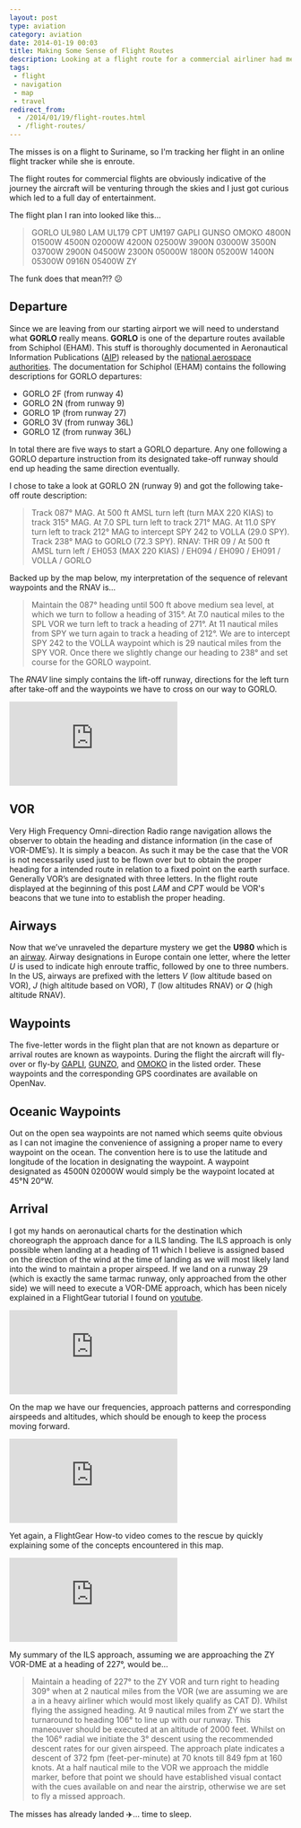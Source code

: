 ```yaml
---
layout: post
type: aviation
category: aviation
date: 2014-01-19 00:03
title: Making Some Sense of Flight Routes
description: Looking at a flight route for a commercial airliner had me wondering&hellip; reason to explore
tags:
 - flight
 - navigation
 - map
 - travel
redirect_from:
  - /2014/01/19/flight-routes.html
  - /flight-routes/
---
```

The misses is on a flight to Suriname, so I'm tracking her flight in an online
flight tracker while she is enroute.

The flight routes for commercial flights are obviously indicative of the
journey the aircraft will be venturing through the skies and I just got curious
which led to a full day of entertainment.

The flight plan I ran into looked like this&hellip;
<blockquote>
GORLO UL980 LAM UL179 CPT UM197 GAPLI GUNSO OMOKO 4800N 01500W 4500N 02000W
4200N 02500W 3900N 03000W 3500N 03700W 2900N 04500W 2300N 05000W 1800N 05200W
1400N 05300W 0916N 05400W ZY
</blockquote>

The funk does that mean?!? :confused:

## Departure
Since we are leaving from our starting airport we will need to understand what
<strong>GORLO</strong> really means. <strong>GORLO</strong> is one of the
departure routes available from Schiphol (EHAM). This stuff is thoroughly
documented in Aeronautical Information Publications ([AIP][aip-definition])
released by the [national aerospace authorities][ais-nl]. The documentation for
Schiphol (EHAM) contains the following descriptions for GORLO departures:

 - GORLO 2F (from runway 4)
 - GORLO 2N (from runway 9)
 - GORLO 1P (from runway 27)
 - GORLO 3V (from runway 36L)
 - GORLO 1Z (from runway 36L)

In total there are five ways to start a GORLO departure. Any one following a
GORLO departure instruction from its designated take-off runway should end up
heading the same direction eventually.

I chose to take a look at GORLO 2N (runway 9) and got the following take-off
route description:

<blockquote>
Track 087° MAG. At 500 ft AMSL turn left (turn MAX 220 KIAS) to track 315° MAG.
At 7.0 SPL turn left to track 271° MAG. At 11.0 SPY turn left to track 212° MAG
to intercept SPY 242 to VOLLA (29.0 SPY). Track 238° MAG to GORLO (72.3 SPY).
RNAV: THR 09 / At 500 ft AMSL turn left / EH053 (MAX 220 KIAS) / EH094 / EH090
/ EH091 / VOLLA / GORLO
</blockquote>

Backed up by the map below, my interpretation of the sequence of relevant
waypoints and the RNAV is&hellip;
<blockquote>
Maintain the 087&deg; heading until 500 ft above medium sea level, at which we
turn to follow a heading of 315&deg;. At 7.0 nautical miles to the SPL VOR we
turn left to track a heading of 271&deg;. At 11 nautical miles from SPY we turn
again to track a heading of 212&deg;. We are to intercept SPY 242 to the VOLLA
waypoint which is 29 nautical miles from the SPY VOR. Once there we slightly
change our heading to 238&deg; and set course for the GORLO waypoint.
</blockquote>

The <i>RNAV</i> line simply contains the lift-off runway, directions for the
left turn after take-off and the waypoints we have to cross on our way to
GORLO.

<div class="element document portrait-a4">
  <embed class="a4" src="http://vid.bina.me/resources/aviation/departure_charts/eham_aip_rwy09_20130919.pdf">
</div>

## VOR
Very High Frequency Omni-direction Radio range navigation allows the observer
to obtain the heading and distance information (in the case of VOR-DME&rsquo;s).
It is simply a beacon. As such it may be the case that the VOR is not
necessarily used just to be flown over but to obtain the proper heading for a
intended route in relation to a fixed point on the earth surface.
Generally VOR&rsquo;s are designated with three letters. In the flight route
displayed at the beginning of this post <i>LAM</i> and <i>CPT</i> would be
VOR's beacons that we tune into to establish the proper heading.

## Airways
Now that we&rsquo;ve unraveled the departure mystery we get the
<strong>U980</strong> which is an [airway][airway-wiki]. Airway designations in
Europe contain one letter, where the letter <i>U</i> is used to indicate high
enroute traffic, followed by one to three numbers. In the US, airways are
prefixed with the letters <i>V</i> (low altitude based on VOR), <i>J</i> (high
altitude based on VOR), <i>T</i> (low altitudes RNAV) or <i>Q</i> (high
altitude RNAV).

## Waypoints
The five-letter words in the flight plan that are not known as departure or
arrival routes are known as waypoints. During the
flight the aircraft will fly-over or fly-by [GAPLI][waypoint-gapli],
[GUNZO][waypoint-gunzo], and [OMOKO][waypoint-omoko] in the listed order. These
waypoints and the corresponding GPS coordinates are available on OpenNav.

## Oceanic Waypoints
Out on the open sea waypoints are not named which seems quite obvious as I can
not imagine the convenience of assigning a proper name to every waypoint on the
ocean.
The convention here is to use the latitude and longitude of the location in
designating the waypoint. A waypoint designated as 4500N 02000W would simply
be the waypoint located at 45&deg;N 20&deg;W.

## Arrival
I got my hands on aeronautical charts for the destination which choreograph the
approach dance for a ILS landing. The ILS approach is only possible when landing
at a heading of 11 which I believe is assigned based on the direction of the
wind at the time of landing as we will most likely land into the wind to
maintain a proper airspeed. If we land on a runway 29 (which is exactly the
same tarmac runway, only approached from the other side) we will need to
execute a VOR-DME approach, which has been nicely explained in a FlightGear
tutorial I found on [youtube][flightgear-vordme].

<div class="element video">
  <iframe src="http://www.youtube.com/embed/aIJHn3iSipE" frameborder="0" allowfullscreen> </iframe>
</div>

On the map we have our frequencies, approach patterns and corresponding
airspeeds and altitudes, which should be enough to keep the process
moving forward.
<div class="element document portrait-a4">
  <embed class="a4" src="http://vid.bina.me/resources/aviation/approach_plates/smjp_jeppesen_20120817.pdf">
</div>

Yet again, a FlightGear How-to video comes to the rescue by quickly explaining
some of the concepts encountered in this map.

<div class="element video">
  <iframe src="http://www.youtube.com/embed/z8yEHyKs_JE" frameborder="0" allowfullscreen> </iframe>
</div>

My summary of the ILS approach,
assuming we are approaching the ZY VOR-DME at a heading of 227&deg;, would
be&hellip;
<blockquote>
Maintain a heading of 227&deg; to the ZY VOR and turn right to heading 309&deg;
when at 2 nautical miles from the VOR (we are assuming we are a in a heavy
airliner which would most likely qualify as CAT D). Whilst flying the assigned
heading. At 9 nautical miles from ZY we start the turnaround to heading
106&deg; to line up with our runway. This maneouver should be executed at an
altitude of 2000 feet. Whilst on the 106&deg; radial we initiate the 3&deg;
descent using the recommended descent rates for our given airspeed. The
approach plate indicates a descent of 372 fpm (feet-per-minute) at 70 knots
till 849 fpm at 160 knots. At a half nautical mile to the VOR we approach the
middle marker, before that point we should have established visual contact
with the cues available on and near the airstrip, otherwise we are set to fly
a missed approach.
</blockquote>

The misses has already landed :airplane:&hellip; time to
sleep.

[aip-definition]: http://en.wikipedia.org/wiki/Aeronautical_Information_Publication
[aip-eham]: http://www.ais-netherlands.nl/aim/2013-11-28-AIRAC/eAIP/html/index-en-GB.html
[ais-nl]: http://www.ais-netherlands.nl/aim/index.html
[airway-wiki]: http://en.wikipedia.org/wiki/Airway_(aviation)
[waypoint-mango]: http://opennav.com/waypoint/UK/MANGO
[waypoint-gapli]: http://opennav.com/waypoint/UK/GAPLI
[waypoint-gunzo]: http://www.opennav.com/waypoint/UK/GUNSO
[waypoint-omoko]: http://opennav.com/waypoint/UK/OMOKO
[waypoint-butux]: http://opennav.com/waypoint/TT/BUTUX
[waypoint-asali]: http://opennav.com/waypoint/AG/ASALI
[waypoint-buxex]: http://opennav.com/waypoint/SR/BUXEX
[faa-sr]: http://www.faa.gov/air_traffic/publications/ifim/country_info/PDF/SR.pdf
[waypoint-naming-conv]: http://www.uasc.com/documents/support/WaypointNamingConventions.pdf
[pbm]: http://www.japi-airport.com/?page_id=15
[vor-intercept]: http://www.youtube.com/watch?v=q2ZJPD8L1Bk
[flightgear-vordme]: http://www.youtube.com/watch?v=z8yEHyKs_JE
[ais-eham-gorlo-rwy9]: http://www.ais-netherlands.nl/aim/2013-12-26-AIRAC/eAIP/html/graphics/eAIP/EH-AD-2.EHAM-SID-09.pdf?
